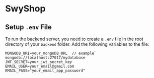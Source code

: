 # SwyShop

## Setup `.env` File

To run the backend server, you need to create a `.env` file in the root directory of your `backend` folder. Add the following variables to the file:

```plaintext
MONGODB_URI=your_mongoDB_URL  // example` mongodb://localhost:27017/mydatabase
JWT_SECRET=your_jwt_secret_key
EMAIL_USER=your_email@gmail.com
EMAIL_PASS="your_email_app_password"

